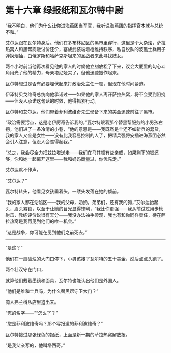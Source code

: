 # 第十六章 绿报纸和瓦尔特中尉





“我不明白，他们为什么让你进海燕团当军官，我听说海燕团的指挥官本就与总统不和。”

艾尔达跟在瓦尔特身后。他们在多布林尼区的黑市里穿行，这里是个大杂烩，萨拉热窝人和黑帮商贩讨价还价，塞族武装端着枪维持秩序，私自脱队的波黑士兵用子弹换烟抽，白俄罗斯和哈萨克斯坦来的圣战者来此寻找妓女。



两个小时前当他再次看见他的家人的时候他立刻放松了下来，议会大厦里的勾心斗角用光了他的精力，母亲塔尼娅哭了，但他迅速振作起来。

瓦尔特想过是否有必要埋伏起来打政治处主任一顿，但现在他时间紧迫。

伊泽特贝戈维奇总统向他承诺过——如果他的家人离开萨拉热窝，将不会受到阻挠——但没人承诺这句话的时效，他得抓紧行动。

瓦尔特和艾尔达，他们带着菲利波维奇先生储备下来的美金迅速前往了黑市。

“政治需要污点，这是老伊厉奇告诉我的，”瓦尔特跟着那个替黑帮服务的小男孩右拐，他们进了一条冷清的小巷，“他的意思是——我既然是个还不如新兵的蠢货，我的家人又全是女性——没有比我容易控制的人了，把精兵强将安插进海燕团必然会引人注意，但没人会瞧得起我。”

“总之，我会尽全力把兹拉塔送走——我们在马其顿有些亲戚，如果剩下的钱还够，你和她一起离开这里——我和妈妈商量过，你优先走。”

艾尔达默不作声。

“艾尔达？”

瓦尔特转头，他看见女孩垂着头，一缕头发落在她的额前。

“我的家人都在沦陷区——我的父母，奶奶，弟弟们，还有我的狗，”艾尔达抬起头，眉头紧锁，以至于让她的目光显得锋利，“我比你更强——我从前试过用步枪射击，教练评价说很有天分——我没办法袖手旁观，我也有和你同样责任，待在萨拉热窝是我再见到他们的唯一机会。”

“这是战争，你可能在见到他们之前死去。”

---

“是这？”

他们在一扇破烂的大门口停下，小男孩接了瓦尔特的五十美金，然后点点头跑了。

两个壮汉守在门口，

就算他们戴着墨镜和面具，瓦尔特也能认出他们是外国人。



“他们是维和士兵吗，为什么替黑帮守卫大门？”



商人弗兰科从店里追出来。

“您的名字——”“怎么了？”

“您是菲利波维奇吗？那个写报道的菲利波维奇？”

瓦尔特接过那张绿色的报纸，上面是新一期的萨拉热窝解放报。

“是我父亲写的，他叫塔西奇。”










